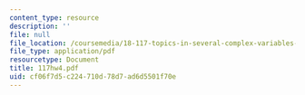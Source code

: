 ```yaml
---
content_type: resource
description: ''
file: null
file_location: /coursemedia/18-117-topics-in-several-complex-variables-spring-2005/cf06f7d5c224710d78d7ad6d5501f70e_117hw4.pdf
file_type: application/pdf
resourcetype: Document
title: 117hw4.pdf
uid: cf06f7d5-c224-710d-78d7-ad6d5501f70e
---
```

